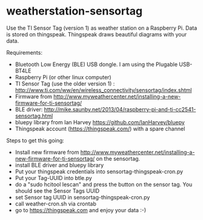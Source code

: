 weatherstation-sensortag
========================

Use the TI Sensor Tag (version 1) as weather station on a Raspberry Pi. Data is stored on thingspeak. Thingspeak draws beautiful diagrams with your data.

Requirements:

- Bluetooth Low Energy (BLE) USB dongle. I am using the Plugable USB-BT4LE
- Raspberry Pi (or other linux computer)
- TI Sensor Tag (use the older version 1) : http://www.ti.com/ww/en/wireless_connectivity/sensortag/index.shtml
- Firmware from http://www.myweathercenter.net/installing-a-new-firmware-for-ti-sensortag/
- BLE driver: http://mike.saunby.net/2013/04/raspberry-pi-and-ti-cc2541-sensortag.html
- bluepy library from Ian Harvey https://github.com/IanHarvey/bluepy
- Thingspeak account (https://thingspeak.com/) with a spare channel

Steps to get this going:
- Install new firmware from http://www.myweathercenter.net/installing-a-new-firmware-for-ti-sensortag/ on the sensortag.
- install BLE driver and bluepy library
- Put your thingspeak credentials into sensortag-thingspeak-cron.py
- Put your Tag-UUID into btle.py
- do a "sudo hcitool lescan" and press the button on the sensor tag. You should see the Sensor Tags UUID
- set Sensor tag UUID in sensortag-thingspeak-cron.py
- call weather-cron.sh via crontab
- go to https://thingspeak.com and enjoy your data :-)
